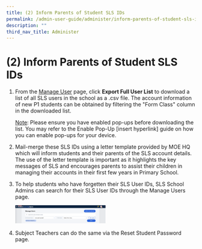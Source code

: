 ```yaml
---
title: (2) Inform Parents of Student SLS IDs
permalink: /admin-user-guide/administer/inform-parents-of-student-sls-ids/
description: ""
third_nav_title: Administer
---
```

<h1 id="-2-inform-parents-of-student-sls-ids">(2) Inform Parents of Student SLS IDs</h1>
<ol><li>From the <a target="_blank" href="/admin-user-guide/administer/about-manage-users/">Manage User</a> page, click <strong>Export Full User List</strong> to download a list of all SLS users in the school as a .csv file. The account information of new P1 students can be obtained by filtering the "Form Class" column in the downloaded list.</li>
<p><u>Note</u>: Please ensure you have enabled pop-ups before downloading the list. You may refer to the Enable Pop-Up [insert hyperlink] guide on how you can enable pop-ups for your device.</p>
<li>Mail-merge these SLS IDs using a letter template provided by MOE HQ which will inform students and their parents of the SLS account details. The use of the letter template is important as it highlights the key messages of SLS and encourages parents to assist their children in managing their accounts in their first few years in Primary School.</li>
<li><p>To help students who have forgetten their SLS User IDs, SLS School Admins can search for their SLS User IDs through the Manage Users page.</p>
<p><img style="width: 50%;" src="/images/5Admin/A-ManageUser.png"></p>
</li>
<li><p>Subject Teachers can do the same via the Reset Student Password page.</p>
</li>
</ol>